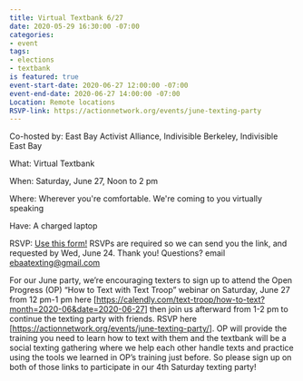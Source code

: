 ```yaml
---
title: Virtual Textbank 6/27
date: 2020-05-29 16:30:00 -07:00
categories:
- event
tags:
- elections
- textbank
is featured: true
event-start-date: 2020-06-27 12:00:00 -07:00
event-end-date: 2020-06-27 14:00:00 -07:00
Location: Remote locations
RSVP-link: https://actionnetwork.org/events/june-texting-party
---
```


Co-hosted by: East Bay Activist Alliance, Indivisible Berkeley, Indivisible East Bay

What: Virtual Textbank 

When: Saturday, June 27, Noon to 2 pm

Where: Wherever you're comfortable. We're coming to you virtually speaking

Have: A charged laptop

RSVP: [Use this form!](https://actionnetwork.org/events/june-texting-party) RSVPs are required so we can send you the link, and requested by Wed, June 24.
Thank you!
Questions? email [ebaatexting@gmail.com](mailto:ebaatexting@gmail.com)

For our June party, we’re encouraging texters to sign up to attend the Open Progress (OP) “How to Text with Text Troop” webinar on Saturday, June 27 from 12 pm-1 pm here [https://calendly.com/text-troop/how-to-text?month=2020-06&date=2020-06-27] then join us afterward from 1-2 pm to continue the texting party with friends. RSVP here [https://actionnetwork.org/events/june-texting-party/]. OP will provide the training you need to learn how to text with them and the textbank will be a social texting gathering where we help each other handle texts and practice using the tools we learned in OP’s training just before. So please sign up on both of those links to participate in our 4th Saturday texting party!


